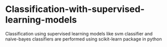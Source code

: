 # Classification-with-supervised-learning-models
Classification using supervised learning models like svm classifier and naive-bayes classifiers are performed using scikit-learn package in python
